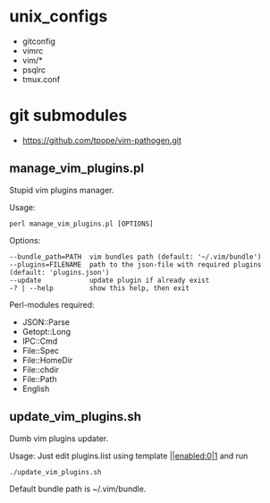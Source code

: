 # unix_configs
- gitconfig
- vimrc
- vim/*
- psqlrc
- tmux.conf

# git submodules
- https://github.com/tpope/vim-pathogen.git

## manage_vim_plugins.pl
Stupid vim plugins manager.

Usage:
```
perl manage_vim_plugins.pl [OPTIONS]
```
Options:
```
--bundle_path=PATH  vim bundles path (default: '~/.vim/bundle')
--plugins=FILENAME  path to the json-file with required plugins (default: 'plugins.json')
--update            update plugin if already exist
-? | --help         show this help, then exit
```

Perl-modules required:
- JSON::Parse
- Getopt::Long
- IPC::Cmd
- File::Spec
- File::HomeDir
- File::chdir
- File::Path
- English

## update_vim_plugins.sh
Dumb vim plugins updater.

Usage:
Just edit plugins.list using template <name>|<url>|<enabled:0|1>
and run
```
./update_vim_plugins.sh
```
Default bundle path is ~/.vim/bundle.
